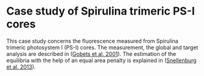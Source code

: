 # Case study of Spirulina trimeric PS-I cores

This case study concerns the fluorescence measured from Spirulina trimeric photosystem I (PS-I) cores. The measurement, the global and target analysis are described in ([Gobets et al. 2001][gobets2001]). The estimation of the equilibria with the help of an equal area penalty is explained in ([Snellenburg et al. 2013][snellenburg2013]).

[gobets2001]: https://doi.org/10.1016/S0006-3495(01)75709-8 "Gobets B, van Stokkum IHM, Rogner M, Kruip J, Schlodder E, Karapetyan NV, Dekker JP, van Grondelle R (2001) Time-resolved fluorescence emission measurements of photosystem I particles of various cyanobacteria: A unified compartmental model. Biophysical Journal 81 (1):407-424."
[snellenburg2013]: https://doi.org/10.1021/jp4031283 "Snellenburg JJ, Dekker JP, van Grondelle R, van Stokkum IHM (2013) Functional Compartmental Modeling of the Photosystems in the Thylakoid Membrane at 77 K. The Journal of Physical Chemistry B 117 (38):11363-11371."
